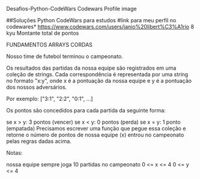 
Desafios-Python-CodeWars
Codewars Profile image

##Soluções Python CodeWars para estudos #link para meu perfil no codewares* https://www.codewars.com/users/janio%20libert%C3%A1rio
8 kyu
Montante total de pontos

FUNDAMENTOS ARRAYS CORDAS
	
Nosso time de futebol terminou o campeonato.

Os resultados das partidas da nossa equipe são registrados em uma coleção de strings. Cada correspondência é representada por uma string no formato "x:y", onde x é a pontuação da nossa equipe e y é a pontuação dos nossos adversários.

Por exemplo: ["3:1", "2:2", "0:1", ...]

Os pontos são concedidos para cada partida da seguinte forma:

se x > y: 3 pontos (vencer)
se x < y: 0 pontos (perda)
se x = y: 1 ponto (empatada)
Precisamos escrever uma função que pegue essa coleção e retorne o número de pontos de nossa equipe (x) entrou no campeonato pelas regras dadas acima.

Notas:

nossa equipe sempre joga 10 partidas no campeonato
0 <= x <= 4
0 <= y <= 4
